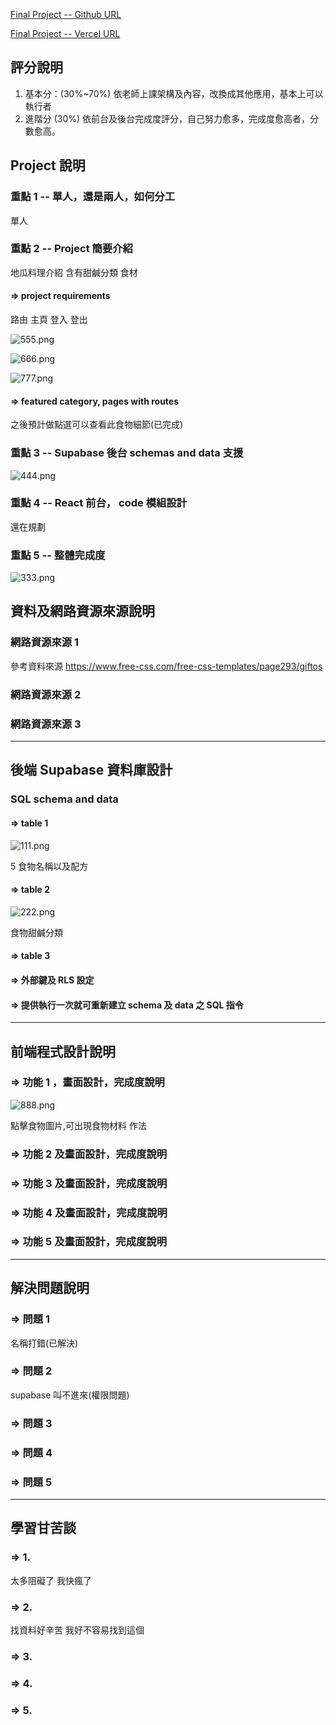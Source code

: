 [Final Project -- Github URL](https://github.com/100peggy/1122-wp2-2N_41/tree/main/demo)

[Final Project -- Vercel URL]()

## 評分說明

1. 基本分：(30%~70%)
   依老師上課架構及內容，改換成其他應用，基本上可以執行者
2. 進階分 (30%)
   依前台及後台完成度評分，自己努力愈多，完成度愈高者，分數愈高。

## Project 說明

### 重點 1 -- 單人，還是兩人，如何分工

單人

### 重點 2 -- Project 簡要介紹

地瓜料理介紹
含有甜鹹分類 食材

#### => project requirements

路由 主頁 登入 登出

![555.png](./555.png)

![666.png](./666.png)

![777.png](./777.png)

#### => featured category, pages with routes

之後預計做點選可以查看此食物細節(已完成)

### 重點 3 -- Supabase 後台 schemas and data 支援

![444.png](./444.PNG)

### 重點 4 -- React 前台， code 模組設計

還在規劃

### 重點 5 -- 整體完成度

![333.png](./333.PNG)

## 資料及網路資源來源說明

### 網路資源來源 1

參考資料來源
https://www.free-css.com/free-css-templates/page293/giftos

### 網路資源來源 2

### 網路資源來源 3

---

## 後端 Supabase 資料庫設計

### SQL schema and data

#### => table 1

![111.png](./111.PNG)

5 食物名稱以及配方

#### => table 2

![222.png](./222.PNG)

食物甜鹹分類

#### => table 3

#### => 外部鍵及 RLS 設定

#### => 提供執行一次就可重新建立 schema 及 data 之 SQL 指令

---

## 前端程式設計說明

### => 功能 1 ，畫面設計，完成度說明

![888.png](./888.png)

點擊食物圖片,可出現食物材料 作法

### => 功能 2 及畫面設計，完成度說明

### => 功能 3 及畫面設計，完成度說明

### => 功能 4 及畫面設計，完成度說明

### => 功能 5 及畫面設計，完成度說明

---

## 解決問題說明

### => 問題 1

名稱打錯(已解決)

### => 問題 2

supabase 叫不進來(權限問題)

### => 問題 3

### => 問題 4

### => 問題 5

---

## 學習甘苦談

### => 1.

太多阻礙了 我快瘋了

### => 2.

找資料好辛苦 我好不容易找到這個

### => 3.

### => 4.

### => 5.
